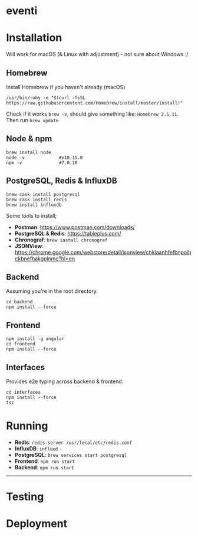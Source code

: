 # eventi


# Installation
Will work for macOS (& Linux with adjustment) - not sure about Windows :/

## Homebrew
Install Homebrew if you haven't already (macOS)

```shell
/usr/bin/ruby -e "$(curl -fsSL https://raw.githubusercontent.com/Homebrew/install/master/install)"
```

Check if it works `brew -v`, should give something like: `Homebrew 2.5.11`.  
Then run `brew update`

## Node & npm

```shell
brew install node
node -v             #v10.15.0
npm -v              #7.0.10
```

## PostgreSQL, Redis & InfluxDB

```shell
brew cask install postgresql
brew cask install redis
brew install influxdb
```

Some tools to install;
* __Postman__: https://www.postman.com/downloads/
* __PostgreSQL & Redis__: https://tableplus.com/
* __Chronograf__: `brew install chronograf`
* __JSONView__: https://chrome.google.com/webstore/detail/jsonview/chklaanhfefbnpoihckbnefhakgolnmc?hl=en

## Backend
Assuming you're in the root directory.

```shell
cd backend
npm install --force
```

## Frontend

```
npm install -g angular
cd frontend
npm install --force
```

## Interfaces
Provides e2e typing across backend & frontend.

```shell
cd interfaces
npm install --force
tsc
```

# Running

* __Redis__: `redis-server /usr/local/etc/redis.conf`
* __InfluxDB__: `influxd`
* __PostgreSQL__: `brew services start postgresql`
* __Frontend__: `npm run start`
* __Backend__: `npm run start`

---

# Testing

# Deployment

